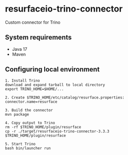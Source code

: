 # resurfaceio-trino-connector
Custom connector for Trino

## System requirements

* Java 17
* Maven

## Configuring local environment

```
1. Install Trino
download and expand tarball to local directory
export TRINO_HOME=$HOME/...

2. Create $TRINO_HOME/etc/catalog/resurface.properties:
connector.name=resurface

3. Build the connector
mvn package

4. Copy output to Trino
rm -rf $TRINO_HOME/plugin/resurface
cp -r ./target/resurfaceio-trino-connector-3.3.3 $TRINO_HOME/plugin/resurface

5. Start Trino
bash bin/launcher run
```